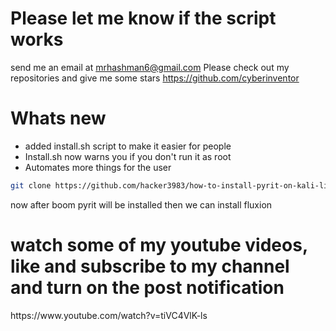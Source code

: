 
# Please let me know if the script works
send me an email at mrhashman6@gmail.com
Please check out my repositories and give me some stars https://github.com/cyberinventor
# Whats new
* added install.sh script to make it easier for people
* Install.sh now warns you if you don't run it as root
* Automates more things for the user
<!--# sources.list
```mousepad /etc/apt/sources.list```
copy this and paste this the mousepad editor and save it
```
deb http://ftp.debian.org/debian/ stretch main contrib non-free
```-
![sources.list](https://www.mediafire.com/convkey/8cdb/j5m77qz0faajyij6g.jpg)
# clone the github repository and installation-->
```sh
git clone https://github.com/hacker3983/how-to-install-pyrit-on-kali-linux-2020.1a && mv how-to-install-pyrit-on-kali-linux-2020.1a pyrit-installer && cd pyrit-installer && sudo bash install.sh
```
<!--![install.jpg](https://www.mediafire.com/convkey/8644/l50t2tl6yqzcdzn6g.jpg)-->
now after boom pyrit will be installed then we can install fluxion
<h1>watch some of my youtube videos, like and subscribe to my channel and turn on the post notification</h1> https://www.youtube.com/watch?v=tiVC4VlK-ls
